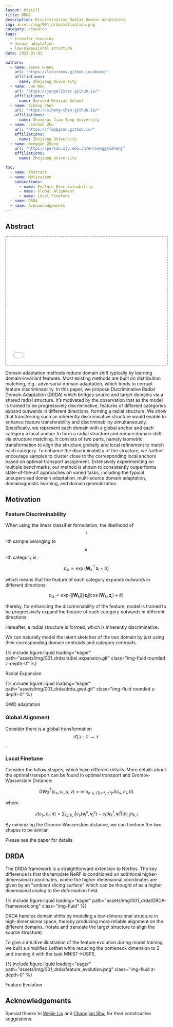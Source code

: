 ```yaml
---
layout: distill
title: DRDA
description: Discriminative Radial Domain Adaptation
img: assets/img/001_drda/motivation.png
category: research
tags:
  - transfer learning
  - domain adaptation
  - low-dimensional structure
date: 2023-01-01

authors:
  - name: Zenan Huang
    url: "https://lccurious.github.io/about/"
    affiliations:
      name: Zhejiang University
  - name: Jun Wen
    url: "https://jungel2star.github.io/"
    affiliations:
      name: Harvard Medical School
  - name: Siheng Chen
    url: "https://siheng-chen.github.io/"
    affiliations:
      name: Shanghai Jiao Tong University
  - name: Linchao Zhu
    url: "https://ffmpbgrnn.github.io/"
    affiliations:
      name: Zhejiang University
  - name: Nenggan Zheng
    url: "https://person.zju.edu.cn/en/nengganzheng"
    affiliations:
      name: Zhejiang University

toc:
  - name: Abstract
  - name: Motivation
    subsections:
      - name: Feature Discriminability
      - name: Global Alignment
      - name: Local Finetune
  - name: DRDA
  - name: Acknowledgements
---
```


## Abstract

<div class="row">
    <iframe src="{{ '/assets/plotly/001_drda/tetrahedron_animation.html' | relative_url }}" frameborder="0" scrolling="no" height="400px" width="100%" style="border: 1px dashed grey;"></iframe>
</div>

Domain adaptation methods reduce domain shift typically by learning domain-invariant features. Most existing methods are built on distribution matching, e.g., adversarial domain adaptation, which tends to corrupt feature discriminability. In this paper, we propose Discriminative Radial Domain Adaptation (DRDA) which bridges source and target domains via a shared radial structure. It’s motivated by the observation that as the model is trained to be progressively discriminative, features of different categories expand outwards in different directions, forming a radial structure. We show that transferring such an inherently discriminative structure would enable to enhance feature transferability and discriminability simultaneously. Speciﬁcally, we represent each domain with a global anchor and each category a local anchor to form a radial structure and reduce domain shift via structure matching. It consists of two parts, namely isometric transformation to align the structure globally and local reﬁnement to match each category. To enhance the discriminability of the structure, we further encourage samples to cluster close to the corresponding local anchors based on optimal-transport assignment. Extensively experimenting on multiple benchmarks, our method is shown to consistently outperforms state-of-the-art approaches on varied tasks, including the typical unsupervised domain adaptation, multi-source domain adaptation, domainagnostic learning, and domain generalization.

## Motivation

### Feature Discriminability

When using the linear classifier formulation, the likelihood of $$i$$-th sample belonging to $$k$$-th category is:

$$
\begin{equation}
p_{ik}\propto \exp(\boldsymbol{W}^{\top}_{k}\boldsymbol{z}_{i}+b)
\end{equation}
$$

which means that the feature of each category expands outwards in different directions:

$$
\begin{equation}
p_{ik}\propto \exp(\|\boldsymbol{W}_{k}\| \|\boldsymbol{z}_{i}\|\cos(\boldsymbol{W}_{k},
                \boldsymbol{z}_{i})+b)
\end{equation}
$$

thereby, for enhancing the discriminability of the feature, model is trained to be progressively expand the feature of each category outwards in different directions:

Hereafter, a radial structure is formed, which is inherently discriminative.

We can naturally model the latent sketches of the two domain by just using their corresponding domain centroids and category centroids.

<div class="row">
    <div class="col-sm mt-3 mt-md-0">
        {% include figure.liquid loading="eager" path="assets/img/001_drda/radial_expansion.gif" class="img-fluid rounded z-depth-0" %}
        <div class="caption">
          <p>Radial Expansion</p>
        </div>
    </div>
    <div class="col-sm mt-3 mt-md-0">
        {% include figure.liquid loading="eager" path="assets/img/001_drda/drda_gwd.gif" class="img-fluid rounded z-depth-0" %}
        <div class="caption">
          <p>GWD adaptation</p>
        </div>
    </div>
</div>

### Global Alignment

Consider there is a global transformation $$\mathcal{T}(\cdot): \mathcal{V} \mapsto \mathcal{V}$$.

### Local Finetune

Consider the follow shapes, which have different details. More details about the optimal transport can be found in optimal transport and Gromov-Wasserstein Distance:

$$
\begin{equation}
GW^{2}_{2}(c_{s}, c_{t}, \mu, \nu) = \min_{\pi \in \Pi(\mathcal{V}^{s},\mathcal{V}^{t})} J(c_{s},
              c_{t}, \pi)
\end{equation}
$$

where

$$
\begin{equation}
J(c_{s}, c_{t}, \pi) = \sum_{i,j,k,l}|c_{s}(\boldsymbol{v}^{s}_{i},
              \boldsymbol{v}^{s}_{j})-c_{t}(\boldsymbol{v}^{t}_{k}, \boldsymbol{v}^{t}_{l})|\pi_{i,j}\pi_{k,l}
\end{equation}
$$

By minimizing the Gromov-Wasserstein distance, we can finetnue the two shapes to be similar.

Please see the paper for details.

## DRDA

The DRDA framework is a straightforward extension to Nerfies. The key difference is that the template NeRF is conditioned on additional higher-dimensional coordinates, where the higher dimensional coordinates are given by an "ambient slicing surface" which can be thought of as a higher dimensional analog to the deformation field.

<div class="l-page">
    <div class="col-sm mt-3 mt-md-0">
        {% include figure.liquid loading="eager" path="assets/img/001_drda/DRDA-Framework.png" class="img-fluid" %}
    </div>
    <div class="caption">
    <p>DRDA handles domain shifts by modeling a low-dimensional structure in high-dimensional space, thereby producing more reliable alignment on the different domains. (rotate and translate the target structure to align the source structure)</p>
    </div>
</div>

To give a intuitive illustration of the feature evolution during model training, we built a simpliﬁed LetNet while reducing the bottleneck dimension to 2 and training it with the task MNIST→USPS.

<div class="l-page">
    <div class="col-lg mt-3 mt-md-0">
        {% include figure.liquid loading="eager" path="assets/img/001_drda/feature_evolution.png" class="img-fluid z-depth-0" %}
    </div>
    <div class="caption">
    <p>Feature Evolution</p>
    </div>
</div>

## Acknowledgements

Special thanks to [Weijie Liu](https://cxxszz.github.io/) and [Changjian Shui](https://cjshui.github.io/) for their constructive suggestions.
